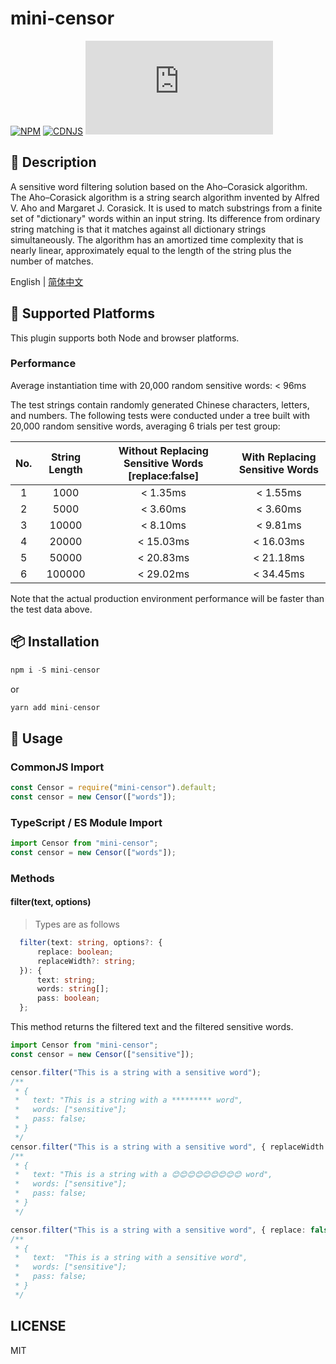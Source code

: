 # mini-censor

[![NPM][npm-version-image]][npm-version-url] 
[![CDNJS][cdnjs-version-image]][cdnjs-version-url] 
[![gzip-size][gzip-size]][gzip-url]

## 🎇 Description

A sensitive word filtering solution based on the Aho–Corasick algorithm. The Aho–Corasick algorithm is a string search algorithm invented by Alfred V. Aho and Margaret J. Corasick. It is used to match substrings from a finite set of "dictionary" words within an input string. Its difference from ordinary string matching is that it matches against all dictionary strings simultaneously. The algorithm has an amortized time complexity that is nearly linear, approximately equal to the length of the string plus the number of matches.

English | [简体中文](./README.zh-CN.md)

## 💪 Supported Platforms

This plugin supports both Node and browser platforms.

### Performance

Average instantiation time with 20,000 random sensitive words: < 96ms

The test strings contain randomly generated Chinese characters, letters, and numbers.
The following tests were conducted under a tree built with 20,000 random sensitive words, averaging 6 trials per test group:

| No. | String Length | Without Replacing Sensitive Words [replace:false] | With Replacing Sensitive Words |
| :-: | :-----------: | :-----------------------------------------------: | :----------------------------: |
|  1  |     1000      |                     < 1.35ms                      |            < 1.55ms            |
|  2  |     5000      |                     < 3.60ms                      |            < 3.60ms            |
|  3  |    10000      |                     < 8.10ms                      |            < 9.81ms            |
|  4  |    20000      |                     < 15.03ms                     |           < 16.03ms            |
|  5  |    50000      |                     < 20.83ms                     |           < 21.18ms            |
|  6  |    100000     |                     < 29.02ms                     |           < 34.45ms            |

Note that the actual production environment performance will be faster than the test data above.

## 📦 Installation

```javascript
npm i -S mini-censor
```

or

```javascript
yarn add mini-censor
```

## 🎉 Usage

### CommonJS Import

```javascript
const Censor = require("mini-censor").default;
const censor = new Censor(["words"]);
```

### TypeScript / ES Module Import

```typescript
import Censor from "mini-censor";
const censor = new Censor(["words"]);
```

### Methods

#### filter(text, options)

> Types are as follows

```typescript
  filter(text: string, options?: {
      replace: boolean;
      replaceWidth?: string;
  }): {
      text: string;
      words: string[];
      pass: boolean;
  };
```

This method returns the filtered text and the filtered sensitive words.

```typescript
import Censor from "mini-censor";
const censor = new Censor(["sensitive"]);

censor.filter("This is a string with a sensitive word");
/**
 * {
 *   text: "This is a string with a ********* word",
 *   words: ["sensitive"];
 *   pass: false;
 * }
 */
censor.filter("This is a string with a sensitive word", { replaceWidth: "😊" });
/**
 * {
 *   text: "This is a string with a 😊😊😊😊😊😊😊😊😊 word",
 *   words: ["sensitive"];
 *   pass: false;
 * }
 */

censor.filter("This is a string with a sensitive word", { replace: false });
/**
 * {
 *   text:  "This is a string with a sensitive word",
 *   words: ["sensitive"];
 *   pass: false;
 * }
 */
```

## LICENSE

MIT

[npm-version-image]: https://img.shields.io/npm/v/mini-censor.svg?style=flat-square
[npm-version-url]: https://www.npmjs.com/package/mini-censor
[cdnjs-version-image]: https://img.shields.io/cdnjs/v/mini-censor.svg?style=flat-square
[cdnjs-version-url]: https://cdnjs.com/libraries/mini-censor
[gzip-size]: https://img.badgesize.io/https://unpkg.com/mini-censor/dist/index.js?compression=gzip&style=flat-square
[gzip-url]: https://unpkg.com/mini-censor/dist/index.js